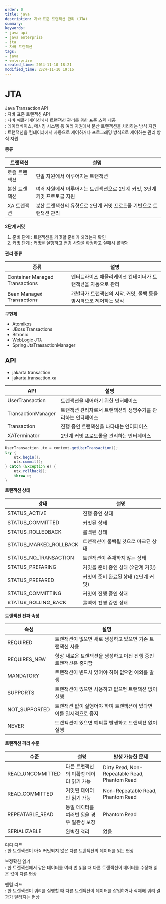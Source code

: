```yaml
---
order: 0
title: java
description: 자바 표준 트랜잭션 관리 (JTA)
summary:
keywords:
- java api
- java enterprise
- jta
- 자바 트랜잭션
tags:
- java
- enterprise
created_time: 2024-11-10 18:21
modified_time: 2024-11-10 19:16
---
```


# JTA
Java Transaction API  
: 자바 표준 트랜잭션 API  
: 자바 애플리케이션에서 트랜잭션 관리를 위한 표준 스펙 제공  
: 데이터베이스, 메시징 시스템 등 여러 자원에서 분산 트랜잭션을 처리하는 방식 지원  
: 트랜잭션을 컨테이너에서 자동으로 제어하거나 프로그래밍 방식으로 제어하는 관리 방식 지원  


**종류**

트랜잭션 | 설명 
---|---
로컬 트랜잭션 | 단일 자원에서 이루어지는 트랜잭션
분산 트랜잭션 | 여러 자원에서 이루어지는 트랜잭션으로 2단계 커밋, 3단계 커밋 프로토콜 지원
XA 트랜잭션 | 분산 트랜잭션의 유형으로 2단계 커밋 프로토콜 기반으로 트랜잭션 관리 

**2단계 커밋**
1. 준비 단계 : 트랜잭션을 커밋할 준비가 되었는지 확인
2. 커밋 단계 : 커밋을 실행하고 변경 사항을 확정하고 실패시 롤백함


**관리 종류**

종류 | 설명 
---|---
Container Managed Transactions | 엔터프라이즈 애플리케이션 컨테이너가 트랜잭션을 자동으로 관리  
Bean Managed Transactions | 개발자가 트랜잭션의 시작, 커밋, 롤백 등을 명시적으로 제어하는 방식  


**구현체**   
- Atomikos
- JBoss Transactions
- Bitronix 
- WebLogic JTA
- Spring JtaTransactionManager



## API

- jakarta.transaction
- jakarta.transaction.xa


API | 설명
---|---
UserTransaction    | 트랜잭션을 제어하기 위한 인터페이스
TransactionManager | 트랜잭션 관리자로서 트랜잭션의 생명주기를 관리하는 인터페이스
Transaction  | 진행 중인 트랜잭션을 나타내는 인터페이스
XATerminator | 2단계 커밋 프로토콜을 관리하는 인터페이스

```java
UserTransaction utx = context.getUserTransaction();
try {
    utx.begin();
    utx.commit();
} catch (Exception e) {
    utx.rollback();
    throw e;
}
```


**트랜잭션 상태**

상태 | 설명
---|---
STATUS_ACTIVE       | 진행 중인 상태
STATUS_COMMITTED    | 커밋된 상태
STATUS_ROLLEDBACK   | 롤백된 상태
STATUS_MARKED_ROLLBACK | 트랜잭션이 롤백될 것으로 마크된 상태
STATUS_NO_TRANSACTION  | 트랜잭션이 존재하지 않는 상태
STATUS_PREPARING    | 커밋을 준비 중인 상태 (2단계 커밋)
STATUS_PREPARED     | 커밋이 준비 완료된 상태 (2단계 커밋)
STATUS_COMMITTING   | 커밋이 진행 중인 상태
STATUS_ROLLING_BACK | 롤백이 진행 중인 상태


**트랜잭션 전파 속성**

속성 | 설명
---|---
REQUIRED      | 트랜잭션이 없으면 새로 생성하고 있으면 기존 트랜잭션 사용
REQUIRES_NEW  | 항상 새로운 트랜잭션을 생성하고 이전 진행 중인 트랜잭션은 중지함
MANDATORY     | 트랜잭션이 반드시 있어야 하며 없으면 예외를 발생
SUPPORTS      | 트랜잭션이 있으면 사용하고 없으면 트랜잭션 없이 실행
NOT_SUPPORTED | 트랜잭션 없이 실행어야 하며 트랜잭션이 있다면 이를 일시적으로 중지
NEVER         | 트랜잭션이 있으면 예외를 발생하고 트랜잭션 없이 실행


**트랜잭션 격리 수준**

수준 | 설명 | 발생 가능한 문제
---|---|---
READ_UNCOMMITTED | 다른 트랜잭션의 미확정 데이터 읽기 가능 | Dirty Read, Non-Repeatable Read, Phantom Read
READ_COMMITTED   | 커밋된 데이터만 읽기 가능 | Non-Repeatable Read, Phantom Read
REPEATABLE_READ  | 동일 데이터를 여러번 읽을 경우 일관성 보장 | Phantom Read
SERIALIZABLE     | 완벽한 격리 | 없음

더티 리드  
: 한 트랜잭션이 아직 커밋되지 않은 다른 트랜잭션의 데이터를 읽는 현상  

부정확한 읽기  
: 한 트랜잭션에서 같은 데이터를 여러 번 읽을 때 다른 트랜잭션이 데이터를 수정해 읽은 값이 다른 현상  

팬텀 리드  
: 한 트랜잭션이 쿼리를 실행할 때 다른 트랜잭션이 데이터를 삽입하거나 삭제해 쿼리 결과가 달라지는 현상  
